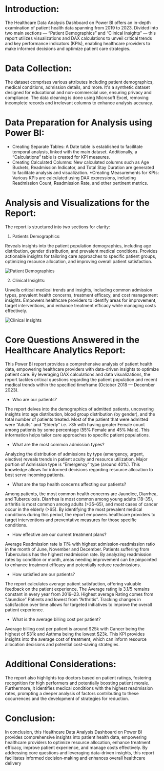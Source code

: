 # Introduction: 
The Healthcare Data Analysis Dashboard on Power BI offers an in-depth examination of patient health data spanning from 2019 to 2023. Divided into two main sections — “Patient Demographics” and “Clinical Insights” — this report utilizes visualizations and DAX calculations to unveil critical trends and key performance indicators (KPIs), enabling healthcare providers to make informed decisions and optimize patient care strategies.

# Data Collection: 
The dataset comprises various attributes including patient demographics, medical conditions, admission details, and more. It's a synthetic dataset designed for educational and non-commercial use, ensuring privacy and compliance. The data cleaning is done using Microsoft Excel, removing incomplete records and irrelevant columns to enhance analysis accuracy.


# Data Preparation for Analysis using Power BI:
* Creating Separate Tables: A Date table is established to facilitate temporal analysis, linked with the main dataset. Additionally, a “Calculations” table is created for KPI measures.
* Creating Calculated Columns: New calculated columns such as Age Buckets, Readmission Indicator, and Total Stay Duration are generated to facilitate analysis and visualization.
*Creating Measurements for KPIs: Various KPIs are calculated using DAX expressions, including Readmission Count, Readmission Rate, and other pertinent metrics.

# Analysis and Visualizations for the Report: 
The report is structured into two sections for clarity:

1. Patients Demographics:

Reveals insights into the patient population demographics, including age distribution, gender distribution, and prevalent medical conditions.
Provides actionable insights for tailoring care approaches to specific patient groups, optimizing resource allocation, and improving overall patient satisfaction.

![Patient Demographics](https://github.com/Nikhil-Sawhney/Power-BI/assets/134135837/c6671fb9-e0ef-472d-b2ff-39aefc97ef2e)

2. Clinical Insights:

Unveils critical medical trends and insights, including common admission types, prevalent health concerns, treatment efficacy, and cost management insights.
Empowers healthcare providers to identify areas for improvement, target interventions, and enhance treatment efficacy while managing costs effectively.

![Clinical Insights](https://github.com/Nikhil-Sawhney/Power-BI/assets/134135837/9ca395e8-f7cf-4fc3-a124-40112512a347)

# Core Questions Answered in the Healthcare Analytics Report:
This Power BI report provides a comprehensive analysis of patient health data, empowering healthcare providers with data-driven insights to optimize patient care. By leveraging DAX calculations and data visualizations, the report tackles critical questions regarding the patient population and recent medical trends within the specified timeframe (October 2018 — December 2023).

- Who are our patients? 

The report delves into the demographics of admitted patients, uncovering insights into age distribution, blood group distribution (by gender), and the total number of patients treated. Most of the patient that were admitted were “Adults” and “Elderly” i.e. >35 with having greater Female count among patients by some percentage (55% Female and 45% Male). This information helps tailor care approaches to specific patient populations.

- What are the most common admission types?

Analyzing the distribution of admissions by type (emergency, urgent, elective) reveals trends in patient acuity and resource utilization. Major portion of Admission type is “Emergency” type (around 40%). This knowledge allows for informed decisions regarding resource allocation to best serve incoming patients.

- What are the top health concerns affecting our patients?

Among patients, the most common health concerns are Jaundice, Diarrhea, and Tuberculosis. Diarrhea is most common among young adults (18–35), arthritis is most common among adults (>35–65), and most cases of cancer occur in the elderly (>65). By identifying the most prevalent medical conditions during this period, the report empowers healthcare providers to target interventions and preventative measures for those specific conditions.

- How effective are our current treatment plans?

Average Readmission rate is 11% with highest admission-readmission ratio in the month of June, November and December. Patients suffering from Tuberculosis has the highest readmission rate. By analyzing readmission rates by condition or month, areas needing improvement can be pinpointed to enhance treatment efficacy and potentially reduce readmissions.

- How satisfied are our patients?

The report calculates average patient satisfaction, offering valuable feedback on the patient experience. The Average rating is 3.1/5 remains constant in every year from 2019–23. Highest average Rating comes from “Jaundice” Patients and lowest from “Arthritis”. Tracking changes in satisfaction over time allows for targeted initiatives to improve the overall patient experience.

- What is the average billing cost per patient?

Average billing cost per patient is around $25k with Cancer being the highest of $31k and Asthma being the lowest $23k. This KPI provides insights into the average cost of treatment, which can inform resource allocation decisions and potential cost-saving strategies.

# Additional Considerations:

The report also highlights top doctors based on patient ratings, fostering recognition for high performers and potentially boosting patient morale. Furthermore, it identifies medical conditions with the highest readmission rates, prompting a deeper analysis of factors contributing to these occurrences and the development of strategies for reduction.

# Conclusion: 

In conclusion, this Healthcare Data Analysis Dashboard on Power BI provides comprehensive insights into patient health data, empowering healthcare providers to optimize resource allocation, enhance treatment efficacy, improve patient experience, and manage costs effectively. By addressing core questions and leveraging data-driven insights, this report facilitates informed decision-making and enhances overall healthcare delivery


